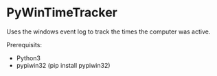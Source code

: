 # PyWinTimeTracker
Uses the windows event log to track the times the computer was active.

Prerequisits:

* Python3
* pypiwin32 (pip install pypiwin32)
